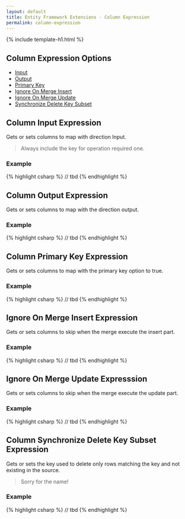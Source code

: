 ```yaml
---
layout: default
title: Entity Framework Extensions - Column Expression
permalink: column-expression
---
```


{% include template-h1.html %}
## Column Expression Options
- [Input](#column-input-expression)
- [Output](#column-output-expression)
- [Primary Key](#column-primary-key-expression)
- [Ignore On Merge Insert](#ignore-on-merge-insert-expression)
- [Ignore On Merge Update](#ignore-on-merge-update-expression)
- [Synchronize Delete Key Subset](#column-synchronize-delete-key-subset-expression)


## Column Input Expression
Gets or sets columns to map with direction Input.

> Always include the key for operation required one.

### Example
{% highlight csharp %}
// tbd
{% endhighlight %}

## Column Output Expression
Gets or sets columns to map with the direction output.

### Example
{% highlight csharp %}
// tbd
{% endhighlight %}

## Column Primary Key Expression
Gets or sets columns to map with the primary key option to true.

### Example
{% highlight csharp %}
// tbd
{% endhighlight %}

## Ignore On Merge Insert Expression
Gets or sets columns to skip when the merge execute the insert part.

### Example
{% highlight csharp %}
// tbd
{% endhighlight %}

## Ignore On Merge Update Expresssion
Gets or sets columns to skip when the merge execute the update part.

### Example
{% highlight csharp %}
// tbd
{% endhighlight %}

## Column Synchronize Delete Key Subset Expression
Gets or sets the key used to delete only rows matching the key and not existing in the source. 

> Sorry for the name!

### Example
{% highlight csharp %}
// tbd
{% endhighlight %}
